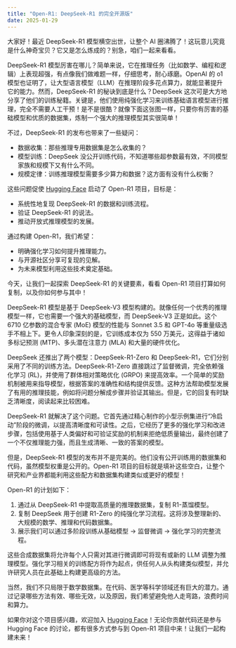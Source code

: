 ```yaml
---
title: "Open-R1: DeepSeek-R1 的完全开源版"
date: 2025-01-29
---
```

大家好！最近 DeepSeek-R1 模型横空出世，让整个 AI 圈沸腾了！这玩意儿究竟是什么神奇宝贝？它又是怎么炼成的？别急，咱们一起来看看。

DeepSeek-R1 模型厉害在哪儿？简单来说，它在推理任务（比如数学、编程和逻辑）上表现超强，有点像我们做难题一样，仔细思考，耐心琢磨。OpenAI 的 o1 模型也证明了，让大型语言模型（LLM）在推理阶段多花点算力，就能显著提升它的能力。然而，DeepSeek-R1 的秘诀到底是什么？DeepSeek 这次可是大方地分享了他们的训练秘籍。关键是，他们使用纯强化学习来训练基础语言模型进行推理，完全不需要人工干预！是不是很酷？就像下面这张图一样，只要你有厉害的基础模型和优质的数据集，炼制一个强大的推理模型其实很简单！

不过，DeepSeek-R1 的发布也带来了一些疑问：

* 数据收集：那些推理专用数据集是怎么收集的？
* 模型训练：DeepSeek 没公开训练代码，不知道哪些超参数最有效，不同模型家族和规模下又有什么不同。
* 规模定律：训练推理模型需要多少算力和数据？这方面有没有什么权衡？

这些问题促使 [Hugging Face](https://huggingface.co/) 启动了 Open-R1 项目，目标是：

* 系统性地复现 DeepSeek-R1 的数据和训练流程。
* 验证 DeepSeek-R1 的说法。
* 推动开放式推理模型的发展。

通过构建 Open-R1，我们希望：

* 明确强化学习如何提升推理能力。
* 与开源社区分享可复现的见解。
* 为未来模型利用这些技术奠定基础。

今天，让我们一起探索 DeepSeek-R1 的关键要素，看看 Open-R1 项目打算如何复制，以及你如何参与其中！

DeepSeek-R1 模型是基于 DeepSeek-V3 模型构建的。就像任何一个优秀的推理模型一样，它也需要一个强大的基础模型，而 DeepSeek-V3 正是如此。这个 6710 亿参数的混合专家 (MoE) 模型的性能与 Sonnet 3.5 和 GPT-4o 等重量级选手不相上下。更令人印象深刻的是，它训练成本仅为 550 万美元，这得益于诸如多标记预测 (MTP)、多头潜在注意力 (MLA) 和大量的硬件优化。

DeepSeek 还推出了两个模型：DeepSeek-R1-Zero 和 DeepSeek-R1，它们分别采用了不同的训练方法。DeepSeek-R1-Zero 直接跳过了监督微调，完全依赖强化学习 (RL)，并使用了群体相对策略优化 (GRPO) 来提高效率。一个简单的奖励机制被用来指导模型，根据答案的准确性和结构提供反馈。这种方法帮助模型发展了有用的推理技能，例如将问题分解成步骤并验证其输出。但是，它的回复有时缺乏清晰度，阅读起来比较困难。

DeepSeek-R1 就解决了这个问题。它首先通过精心制作的小型示例集进行“冷启动”阶段的微调，以提高清晰度和可读性。之后，它经历了更多的强化学习和改进步骤，包括使用基于人类偏好和可验证奖励的机制来拒绝低质量输出，最终创建了一个不仅推理能力强，而且生成清晰、一致的答案的模型。

但是，DeepSeek-R1 模型的发布并不是完美的。他们没有公开训练用的数据集和代码，虽然模型权重是公开的。Open-R1 项目的目标就是填补这些空白，让整个研究和产业界都能利用这些配方和数据集构建类似或更好的模型！

Open-R1 的计划如下：

1. 通过从 DeepSeek-R1 中提取高质量的推理数据集，复制 R1-蒸馏模型。
2. 复制 DeepSeek 用于创建 R1-Zero 的纯强化学习流程。这将涉及整理新的、大规模的数学、推理和代码数据集。
3. 展示我们可以通过多阶段训练从基础模型 → 监督微调 → 强化学习的完整流程。

这些合成数据集将允许每个人只需对其进行微调即可将现有或新的 LLM 调整为推理模型。强化学习相关的训练配方将作为起点，供任何人从头构建类似模型，并允许研究人员在此基础上构建更高级的方法。

当然，我们不只局限于数学数据集。在代码、医学等科学领域还有巨大的潜力。通过记录哪些方法有效、哪些无效，以及原因，我们希望避免他人走弯路，浪费时间和算力。

如果你对这个项目感兴趣，欢迎加入 [Hugging Face](https://huggingface.co/)！无论你贡献代码还是参与 Hugging Face 的讨论，都有很多方式参与到 Open-R1 项目中来！让我们一起构建未来！
